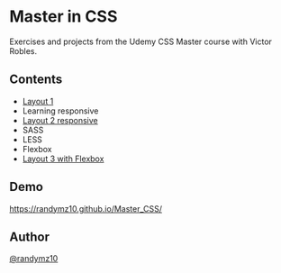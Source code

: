 # Master in CSS

Exercises and projects from the Udemy CSS Master course with Victor Robles.

## Contents

- [Layout 1](https://github.com/randymz10/Master_CSS/tree/master/MaquetacionMasterCSS-1)
- Learning responsive
- [Layout 2 responsive](https://github.com/randymz10/Master_CSS/tree/master/MaquetacionMasterCSS-2)
- SASS
- LESS
- Flexbox
- [Layout 3 with Flexbox](https://github.com/randymz10/Master_CSS/tree/master/MaquetacionMasterCSS-3)

## Demo

https://randymz10.github.io/Master_CSS/

## Author

[@randymz10](https://github.com/randymz10)

